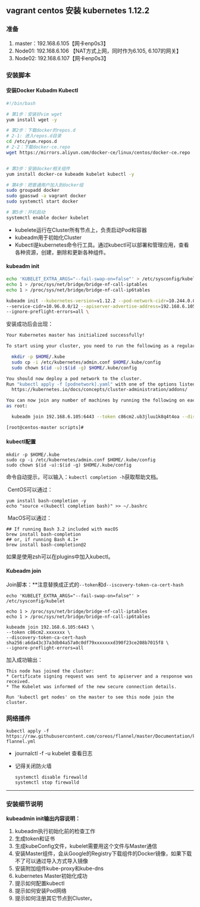 ## vagrant centos 安装 kubernetes 1.12.2



### 准备

1. master：192.168.6.105【网卡enp0s3】
2. Node01: 192.168.6.106 【NAT方式上网，同时作为6.105, 6.107的网关】
3. Node02: 192.168.6.107【网卡enp0s3】



### 安装脚本

#### 安装Docker Kubadm Kubectl

```bash
#!/bin/bash

# 第1步：安装好vim wget
yum install wget -y

# 第2步：下载docker的repos.d
# 2-1: 进入repos.d目录
cd /etc/yum.repos.d
# 2-2：下载docker-ce.repo
wget https://mirrors.aliyun.com/docker-ce/linux/centos/docker-ce.repo


# 第3步：安装docker相关组件
yum install docker-ce kubeadm kubelet kubectl -y

# 第4步：把普通用户加入到docker组
sudo groupadd docker
sudo gpasswd -a vagrant docker
sudo systemctl start docker

# 第5步：开机启动
systemctl enable docker kubelet
```

- kubelete运行在Cluster所有节点上，负责启动Pod和容器
- kubeadm用于初始化Cluster
- Kubectl是kubernetes命令行工具。通过kubectl可以部署和管理应用，查看各种资源，创建，删除和更新各种组件。

#### kubeadm init

```bash
echo 'KUBELET_EXTRA_ARGS="--fail-swap-on=false"' > /etc/sysconfig/kubelet
echo 1 > /proc/sys/net/bridge/bridge-nf-call-iptables
echo 1 > /proc/sys/net/bridge/bridge-nf-call-ip6tables

kubeadm init --kubernetes-version=v1.12.2 --pod-network-cidr=10.244.0.0/16 \
--service-cidr=10.96.0.0/12 --apiserver-advertise-address=192.168.6.105 \
--ignore-preflight-errors=all \
```

安装成功后会出现：

```bash
Your Kubernetes master has initialized successfully!

To start using your cluster, you need to run the following as a regular user:

  mkdir -p $HOME/.kube
  sudo cp -i /etc/kubernetes/admin.conf $HOME/.kube/config
  sudo chown $(id -u):$(id -g) $HOME/.kube/config

You should now deploy a pod network to the cluster.
Run "kubectl apply -f [podnetwork].yaml" with one of the options listed at:
  https://kubernetes.io/docs/concepts/cluster-administration/addons/

You can now join any number of machines by running the following on each node
as root:

  kubeadm join 192.168.6.105:6443 --token c86cm2.ub3jluu1k8q4t4oa --discovery-token-ca-cert-hash sha256:xxxxxxxxxxxxxxxxxxx

[root@centos-master scripts]#
```

#### kubectl配置

```
mkdir -p $HOME/.kube
sudo cp -i /etc/kubernetes/admin.conf $HOME/.kube/config
sudo chown $(id -u):$(id -g) $HOME/.kube/config
```

​	命令自动提示，可以输入：`kubectl completion -h`获取帮助文档。

​	CentOS可以通过：

```
yum install bash-completion -y
echo "source <(kubectl completion bash)" >> ~/.bashrc
```

​	MacOS可以通过：

```
## If running Bash 3.2 included with macOS
brew install bash-completion
## or, if running Bash 4.1+
brew install bash-completion@2
```

如果是使用zsh可以在plugins中加入kubectl。



#### Kubeadm join

Join脚本：**注意替换成正式的`--token`和d`--iscovery-token-ca-cert-hash`

```
echo 'KUBELET_EXTRA_ARGS="--fail-swap-on=false"' > /etc/sysconfig/kubelet

echo 1 > /proc/sys/net/bridge/bridge-nf-call-iptables
echo 1 > /proc/sys/net/bridge/bridge-nf-call-ip6tables

kubeadm join 192.168.6.105:6443 \
--token c86cm2.xxxxxxx \
--discovery-token-ca-cert-hash sha256:a6da43c37a3db04a57a0c0df79xxxxxxxd390f23ce208b7015f8 \
--ignore-preflight-errors=all
```

加入成功输出：

```
This node has joined the cluster:
* Certificate signing request was sent to apiserver and a response was received.
* The Kubelet was informed of the new secure connection details.

Run 'kubectl get nodes' on the master to see this node join the cluster.
```



### 网络插件

```
kubectl apply -f https://raw.githubusercontent.com/coreos/flannel/master/Documentation/kube-flannel.yml
```

- journalctl -f -u kubelet 查看日志

- 记得关闭防火墙

  ```
  systemctl disable firewalld
  systemctl stop firewalld
  ```

----

### 安装细节说明

**kubeadmin init输出内容说明：**

1. kubeadm执行初始化前的检查工作
2. 生成token和证书
3. 生成kubeConfig文件，kubelet需要用这个文件与Master通信
4. 安装Master组件，会从Google的Registry下载组件的Docker镜像，如果下载不了可以通过导入方式导入镜像
5. 安装附加组件kube-proxy和kube-dns
6. kubernetes Master初始化成功
7. 提示如何配置kubectl
8. 提示如何安装Pod网络
9. 提示如何注册其它节点到Cluster。